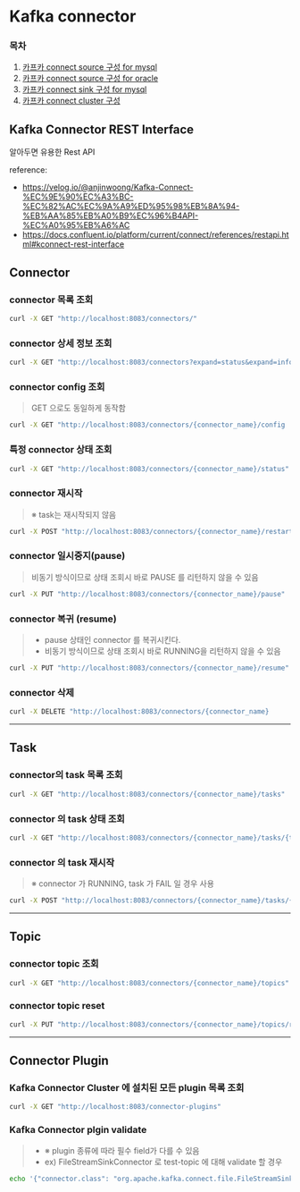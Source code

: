 # Kafka connector

### 목차
1. [카프카 connect source 구성 for mysql](/Kafka/connector/Kafka-source-connector-for-mysql.md)
1. [카프카 connect source 구성 for oracle](/Kafka/connector/Kafka-source-connector-for-oracle.md)
1. [카프카 connect sink 구성 for mysql](/Kafka/connector/Kafka-sink-connector-for-mysql.md)
1. [카프카 connect cluster 구성](/Kafka/connector/Kafka-connector-cluster.md)


## Kafka Connector REST Interface 
알아두면 유용한 Rest API 

reference:
- https://velog.io/@anjinwoong/Kafka-Connect-%EC%9E%90%EC%A3%BC-%EC%82%AC%EC%9A%A9%ED%95%98%EB%8A%94-%EB%AA%85%EB%A0%B9%EC%96%B4API-%EC%A0%95%EB%A6%AC
- https://docs.confluent.io/platform/current/connect/references/restapi.html#kconnect-rest-interface


## Connector 

### connector 목록 조회
```sh
curl -X GET "http://localhost:8083/connectors/"
```

### connector 상세 정보 조회
```sh
curl -X GET "http://localhost:8083/connectors?expand=status&expand=info"
```

### connector config 조회
> GET 으로도 동일하게 동작함
```sh
curl -X GET "http://localhost:8083/connectors/{connector_name}/config
```

### 특정 connector 상태 조회
```sh
curl -X GET "http://localhost:8083/connectors/{connector_name}/status"
```

### connector 재시작
> ※ task는 재시작되지 않음
```sh
curl -X POST "http://localhost:8083/connectors/{connector_name}/restart"
```

### connector 일시중지(pause)
> 비동기 방식이므로 상태 조회시 바로 PAUSE 를 리턴하지 않을 수 있음
```sh
curl -X PUT "http://localhost:8083/connectors/{connector_name}/pause"
```

### connector 복귀 (resume)
> - pause 상태인 connector 를 복귀시킨다.     
> - 비동기 방식이므로 상태 조회시 바로 RUNNING을 리턴하지 않을 수 있음
```sh
curl -X PUT "http://localhost:8083/connectors/{connector_name}/resume"
```

### connector 삭제
```sh
curl -X DELETE "http://localhost:8083/connectors/{connector_name}
```

-----

## Task

### connector의 task 목록 조회
```sh
curl -X GET "http://localhost:8083/connectors/{connector_name}/tasks"
```

### connector 의 task 상태 조회
```sh
curl -X GET "http://localhost:8083/connectors/{connector_name}/tasks/{task_id}/status"
```

### connector 의 task 재시작
> ※ connector 가 RUNNING, task 가 FAIL 일 경우 사용
```sh
curl -X POST "http://localhost:8083/connectors/{connector_name}/tasks/{task_id}/restart"
```

-----

## Topic

### connector topic 조회
```sh
curl -X GET "http://localhost:8083/connectors/{connector_name}/topics"
```

### connector topic reset
```sh
curl -X PUT "http://localhost:8083/connectors/{connector_name}/topics/reset"
```

-----


## Connector Plugin

### Kafka Connector Cluster 에 설치된 모든 plugin 목록 조회
```sh
curl -X GET "http://localhost:8083/connector-plugins"
```

### Kafka Connector plgin validate
> - ※ plugin 종류에 따라 필수 field가 다를 수 있음 
> - ex) FileStreamSinkConnector 로 test-topic 에 대해 validate 할 경우
```sh
echo '{"connector.class": "org.apache.kafka.connect.file.FileStreamSinkConnector", "tasks.max": "1", "topics": "test-topic"}' | curl -X PUT -d -@ "http://localhost:8083/connector-plugins/FileStreamSinkConnector/config/validate
```

